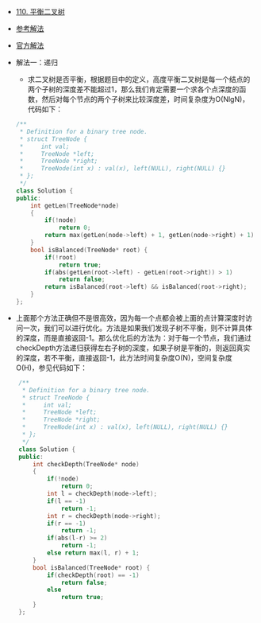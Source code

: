 - [110. 平衡二叉树](https://leetcode-cn.com/problems/balanced-binary-tree/)
- [参考解法](https://www.cnblogs.com/grandyang/p/4045660.html)
- [官方解法](https://leetcode-cn.com/problems/balanced-binary-tree/solution/ping-heng-er-cha-shu-by-leetcode/)
- 解法一：递归
    + 求二叉树是否平衡，根据题目中的定义，高度平衡二叉树是每一个结点的两个子树的深度差不能超过1，那么我们肯定需要一个求各个点深度的函数，然后对每个节点的两个子树来比较深度差，时间复杂度为O(NlgN)，代码如下：
    ```C++
    /**
     * Definition for a binary tree node.
     * struct TreeNode {
     *     int val;
     *     TreeNode *left;
     *     TreeNode *right;
     *     TreeNode(int x) : val(x), left(NULL), right(NULL) {}
     * };
     */
    class Solution {
    public:
        int getLen(TreeNode*node)
        {
            if(!node)
                return 0;
            return max(getLen(node->left) + 1, getLen(node->right) + 1);
        }
        bool isBalanced(TreeNode* root) {
            if(!root)
                return true;
            if(abs(getLen(root->left) - getLen(root->right)) > 1)
                return false;
            return isBalanced(root->left) && isBalanced(root->right);
        }
    };
    ```

- 上面那个方法正确但不是很高效，因为每一个点都会被上面的点计算深度时访问一次，我们可以进行优化。方法是如果我们发现子树不平衡，则不计算具体的深度，而是直接返回-1。那么优化后的方法为：对于每一个节点，我们通过checkDepth方法递归获得左右子树的深度，如果子树是平衡的，则返回真实的深度，若不平衡，直接返回-1，此方法时间复杂度O(N)，空间复杂度O(H)，参见代码如下：
```C++
    /**
     * Definition for a binary tree node.
     * struct TreeNode {
     *     int val;
     *     TreeNode *left;
     *     TreeNode *right;
     *     TreeNode(int x) : val(x), left(NULL), right(NULL) {}
     * };
     */
    class Solution {
    public:
        int checkDepth(TreeNode* node)
        {
            if(!node)
                return 0;
            int l = checkDepth(node->left);
            if(l == -1)
                return -1;
            int r = checkDepth(node->right);
            if(r == -1)
                return -1;
            if(abs(l-r) >= 2)
                return -1;
            else return max(l, r) + 1;
        }
        bool isBalanced(TreeNode* root) {
            if(checkDepth(root) == -1)
                return false;
            else
                return true;
        }
    };
```